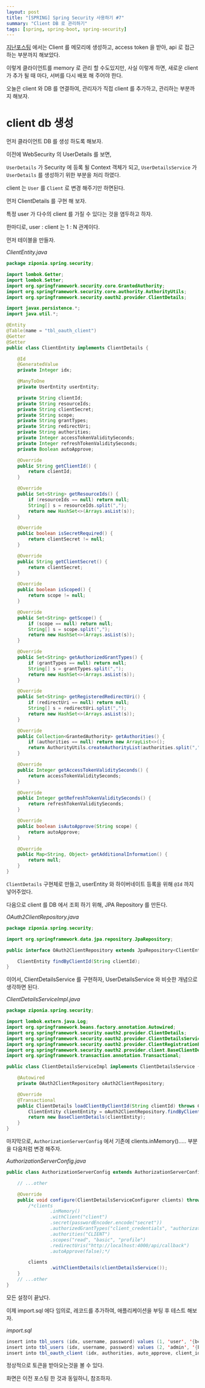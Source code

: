 ```yaml
---
layout: post
title: "[SPRING] Spring Security 사용하기 #7"
summary: "Client DB 로 관리하기"
tags: [spring, spring-boot, spring-security]
---
```


[지난포스팅](https://ziponia.github.io/2019/05/20/spring-boot-oauth2-authorization-server/) 에서는 Client 를 메모리에 생성하고, access token 을 받아, api 로 접근하는 부분까지 해보았다.

이렇게 클라이언트를 memory 로 관리 할 수도있지만, 사실 이렇게 하면, 새로운 client 가 추가 될 때 마다, 서버를 다시 배포 해 주어야 한다.

오늘은 client 와 DB 를 연결하여, 관리자가 직접 client 를 추가하고, 관리하는 부분까지 해보자.

# client db 생성

먼저 클라이언트 DB 를 생성 하도록 해보자.

이전에 WebSecurity 의 UserDetails 를 보면,

`UserDetails` 가 Security 에 등록 될 Context 객체가 되고, `UserDetailsService` 가 `UserDetails` 를 생성하기 위한 부분을 처리 하였다.

client 는 `User` 를 `Client` 로 변경 해주기만 하면된다.

먼저 ClientDetails 를 구현 해 보자.

특정 user 가 다수의 client 를 가질 수 있다는 것을 염두하고 하자.

한마디로, user : client 는 1 : N 관계이다.

먼저 테이블을 만들자.

_ClientEntity.java_

```java
package ziponia.spring.security;

import lombok.Getter;
import lombok.Setter;
import org.springframework.security.core.GrantedAuthority;
import org.springframework.security.core.authority.AuthorityUtils;
import org.springframework.security.oauth2.provider.ClientDetails;

import javax.persistence.*;
import java.util.*;

@Entity
@Table(name = "tbl_oauth_client")
@Getter
@Setter
public class ClientEntity implements ClientDetails {

    @Id
    @GeneratedValue
    private Integer idx;

    @ManyToOne
    private UserEntity userEntity;

    private String clientId;
    private String resourceIds;
    private String clientSecret;
    private String scope;
    private String grantTypes;
    private String redirectUri;
    private String authorities;
    private Integer accessTokenValiditySeconds;
    private Integer refreshTokenValiditySeconds;
    private Boolean autoApprove;

    @Override
    public String getClientId() {
        return clientId;
    }

    @Override
    public Set<String> getResourceIds() {
        if (resourceIds == null) return null;
        String[] s = resourceIds.split(",");
        return new HashSet<>(Arrays.asList(s));
    }

    @Override
    public boolean isSecretRequired() {
        return clientSecret != null;
    }

    @Override
    public String getClientSecret() {
        return clientSecret;
    }

    @Override
    public boolean isScoped() {
        return scope != null;
    }

    @Override
    public Set<String> getScope() {
        if (scope == null) return null;
        String[] s = scope.split(",");
        return new HashSet<>(Arrays.asList(s));
    }

    @Override
    public Set<String> getAuthorizedGrantTypes() {
        if (grantTypes == null) return null;
        String[] s = grantTypes.split(",");
        return new HashSet<>(Arrays.asList(s));
    }

    @Override
    public Set<String> getRegisteredRedirectUri() {
        if (redirectUri == null) return null;
        String[] s = redirectUri.split(",");
        return new HashSet<>(Arrays.asList(s));
    }

    @Override
    public Collection<GrantedAuthority> getAuthorities() {
        if (authorities == null) return new ArrayList<>();
        return AuthorityUtils.createAuthorityList(authorities.split(","));
    }

    @Override
    public Integer getAccessTokenValiditySeconds() {
        return accessTokenValiditySeconds;
    }

    @Override
    public Integer getRefreshTokenValiditySeconds() {
        return refreshTokenValiditySeconds;
    }

    @Override
    public boolean isAutoApprove(String scope) {
        return autoApprove;
    }

    @Override
    public Map<String, Object> getAdditionalInformation() {
        return null;
    }
}

```

`ClientDetails` 구현체로 만들고, userEntity 와 하이버네이트 등록을 위해 `@Id` 까지 넣어주었다.

다음으로 client 를 DB 에서 조회 하기 위해, JPA Repository 를 만든다.

_OAuth2ClientRepository.java_

```java
package ziponia.spring.security;

import org.springframework.data.jpa.repository.JpaRepository;

public interface OAuth2ClientRepository extends JpaRepository<ClientEntity, Integer> {

    ClientEntity findByClientId(String clientId);
}
```

이어서, ClientDetailsService 를 구현하자, UserDetailsService 와 비슷한 개념으로 생각하면 된다.

_ClientDetailsServiceImpl.java_

```java
package ziponia.spring.security;

import lombok.extern.java.Log;
import org.springframework.beans.factory.annotation.Autowired;
import org.springframework.security.oauth2.provider.ClientDetails;
import org.springframework.security.oauth2.provider.ClientDetailsService;
import org.springframework.security.oauth2.provider.ClientRegistrationException;
import org.springframework.security.oauth2.provider.client.BaseClientDetails;
import org.springframework.transaction.annotation.Transactional;

public class ClientDetailsServiceImpl implements ClientDetailsService {

    @Autowired
    private OAuth2ClientRepository oAuth2ClientRepository;

    @Override
    @Transactional
    public ClientDetails loadClientByClientId(String clientId) throws ClientRegistrationException {
        ClientEntity clientEntity = oAuth2ClientRepository.findByClientId(clientId);
        return new BaseClientDetails(clientEntity);
    }
}
```

마지막으로, `AuthorizationServerConfig` 에서 기존에 clients.inMemory()..... 부분을 다음처럼 변경 해주자.

_AuthorizationServerConfig.java_

```java
public class AuthorizationServerConfig extends AuthorizationServerConfigurerAdapter {

    // ...other

    @Override
    public void configure(ClientDetailsServiceConfigurer clients) throws Exception {
        /*clients
                .inMemory()
                .withClient("client")
                .secret(passwordEncoder.encode("secret"))
                .authorizedGrantTypes("client_credentials", "authorization_code", "refresh_token", "password")
                .authorities("CLIENT")
                .scopes("read", "basic", "profile")
                .redirectUris("http://localhost:4000/api/callback")
                .autoApprove(false);*/

        clients
                .withClientDetails(clientDetailsService());
    }
    // ...other
}
```

모든 설정이 끝났다.

이제 import.sql 에다 임의로, 레코드를 추가하여, 애플리케이션을 부팅 후 테스트 해보자.

_import.sql_

```java
insert into tbl_users (idx, username, password) values (1, 'user', '{bcrypt}$2a$10$Wyc.IrbO.bqraF58565Yde6J6heWdARvbDUKfaQYr9v/IoHcQ1RlK');
insert into tbl_users (idx, username, password) values (2, 'admin', '{bcrypt}$2a$10$Wyc.IrbO.bqraF58565Yde6J6heWdARvbDUKfaQYr9v/IoHcQ1RlK');
insert into tbl_oauth_client (idx, authorities, auto_approve, client_id, client_secret, grant_types, redirect_uri, scope, user_entity_idx) values (1, 'CLIENT', false, 'client', '{bcrypt}$2a$10$cxEU57mmmEm9FfhAJBMW7ec9oG4Y5Uq4Os8CfpxoL6TLzxPCCqzXK', 'client_credentials,authorization_code,refresh_token,password', 'http://localhost:4000/api/callback', 'read,basic,profile', 1);
```

정상적으로 토큰을 받아오는것을 볼 수 있다.

화면은 이전 포스팅 한 것과 동일하니, 참조하자.
